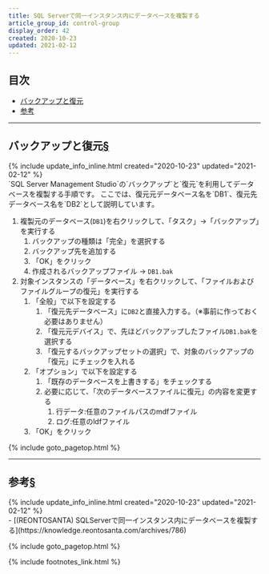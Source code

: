 ```yaml
---
title: SQL Serverで同一インスタンス内にデータベースを複製する
article_group_id: control-group
display_order: 42
created: 2020-10-23
updated: 2021-02-12
---
```


## <a name="index">目次</a>

<ul id="index_ul">
<li><a href="#backup-and-restore">バックアップと復元</a></li>
<li><a href="#reference">参考</a></li>
</ul>

* * *
## <a name="backup-and-restore">バックアップと復元</a><a href="#backup-and-restore">§</a>
<div class="chapter-updated">{% include update_info_inline.html created="2020-10-23" updated="2021-02-12" %}</div>
`SQL Server Management Studio`の`バックアップ`と`復元`を利用してデータベースを複製する手順です。  
ここでは、復元元データベース名を`DB1`、復元先データベース名を`DB2`として説明しています。

1. 複製元のデータベース(`DB1`)を右クリックして、「タスク」→「バックアップ」を実行する
    1. バックアップの種類は「完全」を選択する
    1. バックアップ先を追加する
    1. 「OK」をクリック
    1. 作成されるバックアップファイル → `DB1.bak`
1. 対象インスタンスの「データベース」を右クリックして、「ファイルおよびファイルグループの復元」を実行する
    1. 「全般」で以下を設定する
        1. 「復元先データベース」に`DB2`と直接入力する。（※事前に作っておく必要はありません）
        1. 「復元元デバイス」で、先ほどバックアップしたファイル`DB1.bak`を選択する
        1. 「復元するバックアップセットの選択」で、対象のバックアップの「復元」にチェックを入れる
    1. 「オプション」で以下を設定する
        1. 「既存のデータベースを上書きする」をチェックする
        1. 必要に応じて、「次のデータベースファイルに復元」の内容を変更する
            1. 行データ:任意のファイルパスのmdfファイル
            1. ログ:任意のldfファイル
    1. 「OK」をクリック

{% include goto_pagetop.html %}

* * *
## <a name="reference">参考</a><a href="#reference">§</a>
<div class="chapter-updated">{% include update_info_inline.html created="2020-10-23" updated="2021-02-12" %}</div>
- [(REONTOSANTA) SQLServerで同一インスタンス内にデータベースを複製する](https://knowledge.reontosanta.com/archives/786)

{% include goto_pagetop.html %}

{% include footnotes_link.html %}
